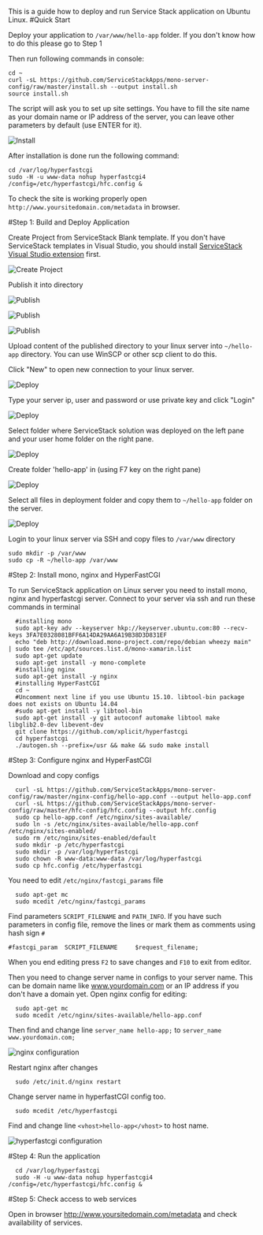 This is a guide how to deploy and run Service Stack application on Ubuntu Linux.
#Quick Start

Deploy your application to `/var/www/hello-app` folder. If you don't know how to do this please go to Step 1

Then run following commands in console:

    cd ~
    curl -sL https://github.com/ServiceStackApps/mono-server-config/raw/master/install.sh --output install.sh
    source install.sh

The script will ask you to set up site settings. You have to fill the site name as your domain name or IP address of the server, you can leave other parameters by default (use ENTER for it).

![Install](https://github.com/ServiceStackApps/mono-server-config/blob/master/images/install.png)

After installation is done run the following command:

    cd /var/log/hyperfastcgi
    sudo -H -u www-data nohup hyperfastcgi4 /config=/etc/hyperfastcgi/hfc.config &

To check the site is working properly open `http://www.yoursitedomain.com/metadata` in browser.

#Step 1: Build and Deploy Application

Create Project from ServiceStack Blank template. If you don't have ServiceStack templates
in Visual Studio, you should install [ServiceStack Visual Studio extension](https://github.com/ServiceStack/ServiceStack/wiki/Creating-your-first-project)
first.

![Create Project](https://github.com/ServiceStackApps/mono-server-config/blob/master/images/create.png)

Publish it into directory

![Publish](https://github.com/ServiceStackApps/mono-server-config/blob/master/images/2-publish-1.png)

![Publish](https://github.com/ServiceStackApps/mono-server-config/blob/master/images/2-publish-2.png)

![Publish](https://github.com/ServiceStackApps/mono-server-config/blob/master/images/2-publish-3.png)

Upload content of the published directory to your linux server into `~/hello-app` directory. You
can use WinSCP or other scp client to do this.

Click "New" to open new connection to your linux server.

![Deploy](https://github.com/ServiceStackApps/mono-server-config/blob/master/images/3-login-0.png)

Type your server ip, user and password or use private key and click "Login"

![Deploy](https://github.com/ServiceStackApps/mono-server-config/blob/master/images/3-login-1.png)

Select folder where ServiceStack solution was deployed on the left pane and your user home folder on the right pane.

![Deploy](https://github.com/ServiceStackApps/mono-server-config/blob/master/images/3-login-2.png)

Create folder 'hello-app' in (using F7 key on the right pane)

![Deploy](https://github.com/ServiceStackApps/mono-server-config/blob/master/images/3-create-folder.png)

Select all files in deployment folder and copy them to `~/hello-app` folder on the server.

![Deploy](https://github.com/ServiceStackApps/mono-server-config/blob/master/images/3-copy-4.png)

Login to your linux server via SSH and copy files to `/var/www` directory

    sudo mkdir -p /var/www
    sudo cp -R ~/hello-app /var/www

#Step 2: Install mono, nginx and HyperFastCGI

To run ServiceStack application on Linux server you need to install mono, nginx and hyperfastcgi
server. Connect to your server via ssh and run these commands in terminal

      #installing mono
      sudo apt-key adv --keyserver hkp://keyserver.ubuntu.com:80 --recv-keys 3FA7E0328081BFF6A14DA29AA6A19B38D3D831EF
      echo "deb http://download.mono-project.com/repo/debian wheezy main" | sudo tee /etc/apt/sources.list.d/mono-xamarin.list
      sudo apt-get update
      sudo apt-get install -y mono-complete
      #installing nginx
      sudo apt-get install -y nginx
      #installing HyperFastCGI
      cd ~
      #Uncomment next line if you use Ubuntu 15.10. libtool-bin package does not exists on Ubuntu 14.04
      #sudo apt-get install -y libtool-bin
      sudo apt-get install -y git autoconf automake libtool make libglib2.0-dev libevent-dev
      git clone https://github.com/xplicit/hyperfastcgi
      cd hyperfastcgi
      ./autogen.sh --prefix=/usr && make && sudo make install

#Step 3: Configure nginx and HyperFastCGI
      
Download and copy configs

      curl -sL https://github.com/ServiceStackApps/mono-server-config/raw/master/nginx-config/hello-app.conf --output hello-app.conf
      curl -sL https://github.com/ServiceStackApps/mono-server-config/raw/master/hfc-config/hfc.config --output hfc.config
      sudo cp hello-app.conf /etc/nginx/sites-available/
      sudo ln -s /etc/nginx/sites-available/hello-app.conf /etc/nginx/sites-enabled/
      sudo rm /etc/nginx/sites-enabled/default     
      sudo mkdir -p /etc/hyperfastcgi
      sudo mkdir -p /var/log/hyperfastcgi
      sudo chown -R www-data:www-data /var/log/hyperfastcgi
      sudo cp hfc.config /etc/hyperfastcgi

You need to edit `/etc/nginx/fastcgi_params` file

      sudo apt-get mc
      sudo mcedit /etc/nginx/fastcgi_params

Find parameters `SCRIPT_FILENAME` and `PATH_INFO`. If you have such parameters in config file, remove the lines or mark them as comments using hash sign `#`

    #fastcgi_param	SCRIPT_FILENAME		$request_filename;

When you end editing press `F2` to save changes and `F10` to exit from editor.

Then you need to change server name in configs to your server name. This can be
domain name like www.yourdomain.com or an IP address if you don't have a domain yet.
Open nginx config for editing:

      sudo apt-get mc
      sudo mcedit /etc/nginx/sites-available/hello-app.conf

Then find and change line `server_name hello-app;` to `server_name www.yourdomain.com;`
      
![nginx configuration](https://github.com/ServiceStackApps/mono-server-config/blob/master/images/nginx-conf.png)

Restart nginx after changes

      sudo /etc/init.d/nginx restart

Change server name in hyperfastCGI config too.

      sudo mcedit /etc/hyperfastcgi

Find and change line `<vhost>hello-app</vhost>` to host name. 

![hyperfastcgi configuration](https://github.com/ServiceStackApps/mono-server-config/blob/master/images/hfc-config.png)


#Step 4: Run the application

      cd /var/log/hyperfastcgi
      sudo -H -u www-data nohup hyperfastcgi4 /config=/etc/hyperfastcgi/hfc.config &


#Step 5: Check access to web services

Open in browser http://www.yoursitedomain.com/metadata and check availability of services.
